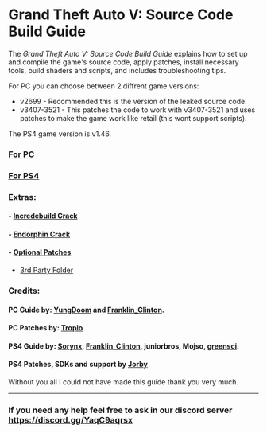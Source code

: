 # Grand Theft Auto V: Source Code Build Guide

The *Grand Theft Auto V: Source Code Build Guide* explains how to set up and compile the game's source code, apply patches, install necessary tools, build shaders and scripts, and includes troubleshooting tips.

For PC you can choose between 2 diffrent game versions:
- v2699 - Recommended this is the version of the leaked source code.
- v3407-3521 - This patches the code to work with v3407-3521 and uses patches to make the game work like retail (this wont support scripts).

The PS4 game version is v1.46.

### [For PC](PC.md)
### [For PS4](PS4.md)

### Extras:

#### - [Incredebuild Crack](Extras/Incredibuild%20Crack)
#### - [Endorphin Crack](Extras/Endorphin%20Crack)
#### - [Optional Patches](Extras/Optional%20Patches)
   - [3rd Party Folder](Extras/Optional%20Patches/3rd%20Party%20Folder)

### Credits:

#### PC Guide by: [YungDoom](https://github.com/yungDoom) and [Franklin_Clinton](https://github.com/FranklinClintonDev).
#### PC Patches by: [Troplo](https://github.com/Troplo)
#### PS4 Guide by: [Sorynx](https://github.com/Dbz9), [Franklin_Clinton](https://github.com/FranklinClintonDev), juniorbros, Mojso, [greensci](https://github.com/greensci). 
#### PS4 Patches, SDKs and support by [Jorby](https://github.com/coldreactor64)
Without you all I could not have made this guide thank you very much.

---------------------------------------------------------------------
### If you need any help feel free to ask in our discord server https://discord.gg/YaqC9aqrsx







